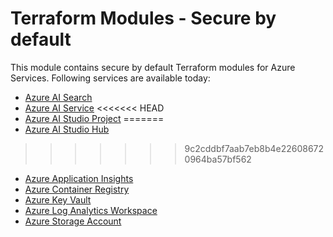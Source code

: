 # Terraform Modules - Secure by default

This module contains secure by default Terraform modules for Azure Services. Following services are available today:

- [Azure AI Search](/modules/aisearch/)
- [Azure AI Service](/modules/aiservice/)
<<<<<<< HEAD
- [Azure AI Studio Project](/modules/aistudioproject/)
=======
- [Azure AI Studio Hub](/modules/aistudiohub/)
>>>>>>> 9c2cddbf7aab7eb8b4e226086720964ba57bf562
- [Azure Application Insights](/modules/applicationinsights/)
- [Azure Container Registry](/modules/containerregistry/)
- [Azure Key Vault](/modules/keyvault/)
- [Azure Log Analytics Workspace](/modules/loganalytics/)
- [Azure Storage Account](/modules/storage/)
